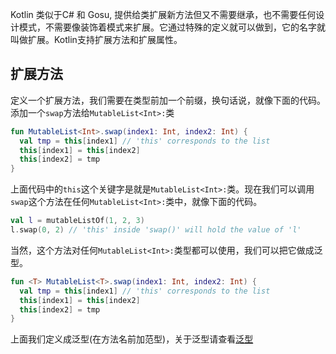 Kotlin 类似于C# 和 Gosu, 提供给类扩展新方法但又不需要继承，也不需要任何设计模式，不需要像装饰着模式来扩展。它通过特殊的定义就可以做到，它的名字就叫做扩展。Kotlin支持扩展方法和扩展属性。

## 扩展方法

定义一个扩展方法，我们需要在类型前加一个前缀，换句话说，就像下面的代码。添加一个`swap`方法给`MutableList<Int>:`类

```Kotlin
fun MutableList<Int>.swap(index1: Int, index2: Int) {
  val tmp = this[index1] // 'this' corresponds to the list
  this[index1] = this[index2]
  this[index2] = tmp
}
```

上面代码中的`this`这个关键字是就是`MutableList<Int>:`类。现在我们可以调用`swap`这个方法在任何`MutableList<Int>:`类中，就像下面的代码。

```Kotlin
val l = mutableListOf(1, 2, 3)
l.swap(0, 2) // 'this' inside 'swap()' will hold the value of 'l'
```

当然，这个方法对任何`MutableList<Int>:`类型都可以使用，我们可以把它做成泛型。

```Kotlin
fun <T> MutableList<T>.swap(index1: Int, index2: Int) {
  val tmp = this[index1] // 'this' corresponds to the list
  this[index1] = this[index2]
  this[index2] = tmp
}
```

上面我们定义成泛型(在方法名前加范型)，关于泛型请查看[泛型](./泛型)